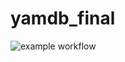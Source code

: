 # yamdb_final

![example workflow](https://github.com/connectoid/yamdb_final/actions/workflows/yamdb_workflow.yml/badge.svg)